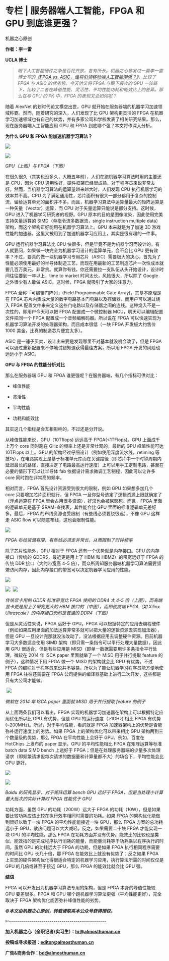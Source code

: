 # 专栏 | 服务器端人工智能，FPGA 和 GPU 到底谁更强？

机器之心原创

**作者：李一雷**

**UCLA 博士**

> *眼下人工智能硬件之争是百花齐放，各有所长。机器之心曾发过一篇李一雷博士写的[《FPGA vs. ASIC，谁将引领移动端人工智能潮流？》](http://mp.weixin.qq.com/s?__biz=MzA3MzI4MjgzMw==&mid=2650719294&idx=3&sn=d23a6d7c03732f7218f70447336801bd&chksm=871b0040b06c89564722f7292215997f474374d43d26761700f00b240e83a9c5dc2dd7595a26&scene=21#wechat_redirect)，比较了 FPGA 与 ASIC 的优劣势。今天他又将 FPGA 与眼下最火的 GPU 一较高下，比较了二者在峰值性能、灵活性、平均性能功耗和能效比上的差异。那么在与 GPU 的 PK 中，FPGA 的表现又会如何呢？*

随着 AlexNet 的划时代论文横空出世，GPU 就开始在服务器端的机器学习加速领域称霸。然而，随着研究的深入，人们发现了比 GPU 架构更灵活的 FPGA 在机器学习加速领域也有自己的优势，并有多家公司和学校发表了相关研究结果。那么，现在服务器端人工智能应用 GPU 和 FPGA 到底哪个强？本文将作深入分析。

**为什么 GPU 和 FPGA 能加速机器学习算法？**

![](img/ae696b520c7e84bd43048c6e833a5481.jpg) 

![](img/194d4c068aab57d7692ddff2b673d446.jpg) 

*GPU（上图）与 FPGA（下图）*

在很久很久（其实也没多久，大概五年前），人们在跑机器学习算法时用的主要还是 CPU，因为 CPU 通用性好，硬件框架已经很成熟，对于程序员来说非常友好。然而，当机器学习算法的运算量越来越大时，人们发现 CPU 执行机器学习的效率并不高。CPU 为了满足通用性，芯片面积有很大一部分都用于复杂的控制流，留给运算单元的面积并不多。而且，机器学习算法中运算量最大的矩阵运算是一种矢量（Vector）运算，而 CPU 对于矢量运算只能说是部分支持。这时候，GPU 进入了机器学习研究者的视野。GPU 原本的目的是图像渲染，因此使用完美支持矢量运算的 SIMD（单指令流多数据流，single instruction multiple data）架构，而这个架构正好能用在机器学习算法上。GPU 本来就是为了加速 3D 游戏性能的加速器，这里又被用到了加速机器学习应用上，其实是很有趣的一件事。

GPU 运行机器学习算法比 CPU 快很多，但是毕竟不是为机器学习而设计的。有人就要问，如果做一块完全为机器学习设计的运算单元，会不会比 GPU 更有效率？不过，要真的做一块机器学习专用芯片（ASIC）需要极大的决心，首先为了性能必须使用最好的半导体制造工艺，而现在用最新的工艺制造芯片一次性成本就要几百万美元，非常贵。就算你有钱，你还需要拉一支队伍从头开始设计，设计时间往往要到一年以上，time to market 时间太长，风险很大，所以除了 Google 之外很少有人敢做 ASIC。这时候，FPGA 就吸引了大家的注意力。

FPGA 全称「可编辑门阵列」(Field Programmable Gate Array)，其基本原理是在 FPGA 芯片内集成大量的数字电路基本门电路以及存储器，而用户可以通过烧入 FPGA 配置文件来来定义这些门电路以及存储器之间的连线。这种烧入不是一次性的，即用户今天可以把 FPGA 配置成一个微控制器 MCU，明天可以编辑配置文件把同一个 FPGA 配置成一个音频编解码器。所以说在 FPGA 可以快速实现为机器学习算法开发的处理器架构，而且成本很低（一块 FPGA 开发板大约售价 1000 美金，比真的制造芯片便宜太多）。

ASIC 是一锤子买卖，设计出来要是发现哪里不对基本就没机会改了，但是 FPGA 可以通过重新配置来不停地试错知道获得最佳方案，所以用 FPGA 开发的风险也远远小于 ASIC。

**GPU 与 FPGA 的性能分析对比**

那么在服务器端 GPU 和 FPGA 谁更强呢？在服务器端，有几个指标可供对比：

*   峰值性能

*   灵活性

*   平均性能

*   功耗和能效比

其实这几个指标是会互相影响的，不过还是分开说。

从峰值性能来说，GPU（10Tflops) 远远高于 FPGA(<1TFlops)。GPU 上面成千上万个 core 同时跑在 GHz 的频率上还是非常壮观的，最新的 GPU 峰值性能可达 10TFlops 以上。GPU 的架构经过仔细设计（例如使用深度流水线，retiming 等技巧），在电路实现上是基于标准单元库而在关键路径（即芯片中一个时钟周期内延迟最长的路径，直接决定了电路最高运行速度）上可以用手工定制电路，甚至在必要的情形下可以让半导体 fab 依据设计需求微调工艺制程，因此可以让许多 core 同时跑在非常高的频率。

相对而言，FPGA 首先设计资源受到很大的限制，例如 GPU 如果想多加几个 core 只要增加芯片面积就行，但 FPGA 一旦你型号选定了逻辑资源上限就确定了（浮点运算在 FPGA 里会占用很多资源），好汉也会被尿憋死。而且，FPGA 里面的逻辑单元是基于 SRAM-查找表，其性能会比 GPU 里面的标准逻辑单元差好多。最后，FPGA 的布线资源也受限制（有些线必须要绕很远），不像 GPU 这样走 ASIC flow 可以随意布线，这也会限制性能。

![](img/dc0dcb72a0ed8536731faca656dd5aea.jpg) 

*FPGA 布线资源有限，有些线必须走非常长，从而限制了时钟频率*

除了芯片性能外，GPU 相对于 FPGA 还有一个优势就是内存接口。GPU 的内存接口（传统的 GDDR5，最近更是用上了 HBM 和 HBM2）的带宽远好于 FPGA 的传统 DDR 接口（大约带宽高 4-5 倍），而众所周知服务器端机器学习算法需要频繁访问内存，因此内存接口的带宽可以决定机器学习应用的性能。

![](img/d461fc7bb8c3b0a41d9619b784048488.jpg) 

![](img/56225ad06a0852072212b047348b3b61.jpg)
 ![](img/255cc42bde5b5202cb20cb5cd9ecc456.jpg) 

*传统显卡用的 GDDR 标准带宽比 FPGA 使用的 DDR4 大 4-5 倍（上图），而高端显卡更是用上了带宽更大的 HBM 接口的（中图），而即使高端 FPGA（如 Xilinx Ultrascale）的内存接口仍然是普通的 DDR4（下图）*

但是从灵活性来说，FPGA 远好于 GPU。FPGA 可以根据特定的应用去编程硬件（例如如果应用里面的加法运算非常多就可以把大量的逻辑资源去实现加法器），但是 GPU 一旦设计完那就没法改动了，没法根据应用去调整硬件资源。目前机器学习大多数适合使用 SIMD 架构（即只需一条指令可以平行处理大量数据），因此用 GPU 很适合。但是有些应用是 MISD（即单一数据需要用许多条指令平行处理，微软在 2014 年 ISCA paper 里面就举了一个 MISD 用于并行提取 feature 的例子），这种情况下用 FPGA 做一个 MISD 的架构就会比 GPU 有优势。不过 FPGA 的编程对于程序员来说并不容易，所以为了能让机器学习程序员能方便地使用 FPGA 往往还需要在 FPGA 公司提供的编译器基础上进行二次开发，这些都是只有大公司才能做。

 ![](img/9fd74a9e5fe3cf942f700fb49394a5de.jpg)

*微软在 2014 年 ISCA paper 里面就 MISD 用于并行提取 feature 的例子*

从上面两条我们可以看出，FPGA 实现的机器学习加速器在架构上可以根据特定应用优化所以比 GPU 有优势，但是 GPU 的运行速度（>1GHz) 相比 FPGA 有优势 (~200MHz)。所以，对于平均性能，看的就是 FPGA 加速器架构上的优势是否能弥补运行速度上的劣势。如果 FPGA 上的架构优化可以带来相比 GPU 架构两到三个数量级的优势，那么 FPGA 在平均性能上会好于 GPU。例如，百度在 HotChips 上发布的 paper 显示，GPU 的平均性能相比 FPGA 在矩阵运算等标准 batch data SIMD bench 上远好于 FPGA；但是在处理服务器端的少量多次处理请求（即频繁请求但每次请求的数据量和计算量都不大）的场合下，平均性能会比 GPU 更好。

![](img/d909c07bb6cda8cc72ae9807ee622cf4.jpg) 

![](img/072e14e942d75440c54282155b430d37.jpg) 

*Baidu 的研究显示，对于矩阵运算 bench GPU 远好于 FPGA，但是当处理小计算量大批次的实际计算时 FPGA 性能优于 GPU*

功耗方面，虽然 GPU 的功耗（200W）远大于 FPGA 的功耗（10W），但是如果要比较功耗应该比较在执行效率相同时需要的功耗。如果 FPGA 的架构优化能做到很好以致于一块 FPGA 的平均性能能接近一块 GPU，那么 FPGA 方案的总功耗远小于 GPU，散热问题可以大大减轻。反之，如果需要二十块 FPGA 才能实现一块 GPU 的平均性能，那么 FPGA 在功耗方面并没有优势。能效比的比较也是类似，能效指的是完成程序执行消耗的能量，而能量消耗等于功耗乘以程序执行的时间。虽然 GPU 的功耗远大于 FPGA 的功耗，但是如果 FPGA 执行相同程序需要的时间比 GPU 长几十倍，那 FPGA 在能效比上就没有优势了；反之如果 FPGA 上实现的硬件架构优化得很适合特定的机器学习应用，执行算法所需的时间仅仅是 GPU 的几倍或甚至于接近 GPU，那么 FPGA 的能效比就会比 GPU 强。

**结语**

FPGA 可以开发出为机器学习算法专用的架构，但是 FPGA 本身的峰值性能较 GPU 要差很多。FPGA 和 GPU 哪个跑机器学习算法更强（平均性能更好），完全取决于 FPGA 架构优化能否弥补峰值性能的劣势。

******©本文由机器之心原创，***转载请联系本公众号获得授权******。***

✄------------------------------------------------

**加入机器之心（全职记者/实习生）：hr@almosthuman.cn**

**投稿或寻求报道：editor@almosthuman.cn**

**广告&商务合作：bd@almosthuman.cn**